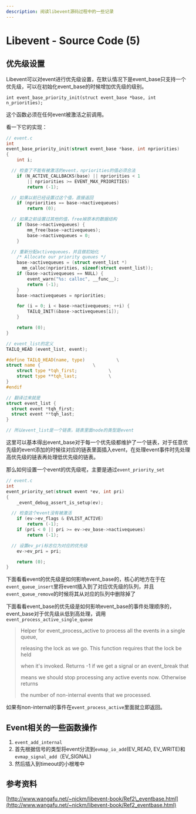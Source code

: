 ```yaml
---
description: 阅读libevent源码过程中的一些记录
---
```


# Libevent - Source Code \(5\)

## 优先级设置

Libevent可以对event进行优先级设置，在默认情况下是event\_base只支持一个优先级，可以在初始化event\_base的时候增加优先级的级别。

`int event_base_priority_init(struct event_base *base, int n_priorities);`

这个函数必须在任何event被激活之前调用。

看一下它的实现：

```c
// event.c
int
event_base_priority_init(struct event_base *base, int npriorities)
{
    int i;

  // 检查了不能有被激活的event，npriorities的值必须合法
    if (N_ACTIVE_CALLBACKS(base) || npriorities < 1
        || npriorities >= EVENT_MAX_PRIORITIES)
        return (-1);

  // 如果以前已经设置过这个值，直接返回
    if (npriorities == base->nactivequeues)
        return (0);

  // 如果之前设置过其他的值，free掉原本的数据结构
    if (base->nactivequeues) {
        mm_free(base->activequeues);
        base->nactivequeues = 0;
    }

  // 重新分配activequeues，并且做初始化
    /* Allocate our priority queues */
    base->activequeues = (struct event_list *)
      mm_calloc(npriorities, sizeof(struct event_list));
    if (base->activequeues == NULL) {
        event_warn("%s: calloc", __func__);
        return (-1);
    }
    base->nactivequeues = npriorities;

    for (i = 0; i < base->nactivequeues; ++i) {
        TAILQ_INIT(&base->activequeues[i]);
    }

    return (0);
}

// event_list的定义
TAILQ_HEAD (event_list, event);

#define TAILQ_HEAD(name, type)            \
struct name {                    \
    struct type *tqh_first;            \
    struct type **tqh_last;            \
}
#endif

// 翻译过来就是
struct event_list {
  struct event *tqh_first;
  struct event **tqh_last;
}

// 所以event_list是一个链表，链表里面node的类型是event
```

这里可以基本得出event\_base对于每一个优先级都维护了一个链表，对于任意优先级的event添加的时候往对应的链表里面插入event，在处理event事件时先处理高优先级的链表再处理低优先级的链表。

那么如何设置一个event的优先级呢，主要是通过`event_priority_set`

```c
// event.c
int
event_priority_set(struct event *ev, int pri)
{
    _event_debug_assert_is_setup(ev);

  // 检查这个event没有被激活
    if (ev->ev_flags & EVLIST_ACTIVE)
        return (-1);
    if (pri < 0 || pri >= ev->ev_base->nactivequeues)
        return (-1);

  // 设置ev_pri标志位为对应的优先级
    ev->ev_pri = pri;

    return (0);
}
```

下面看看event的优先级是如何影响event\_base的，核心的地方在于在`event_queue_insert`里将event插入到了对应优先级的队列，并且`event_queue_remove`的时候将其从对应的队列中删除掉了

下面看看event\_base的优先级是如何影响event\_base的事件处理顺序的，event\_base对于优先级从低到高处理，调用`event_process_active_single_queue`

> Helper for event\_process\_active to process all the events in a single queue,
>
> releasing the lock as we go. This function requires that the lock be held
>
> when it's invoked. Returns -1 if we get a signal or an event\_break that
>
> means we should stop processing any active events now. Otherwise returns
>
> the number of non-internal events that we processed.

如果有non-internal的事件在`event_process_active`里面就立即返回。

## Event相关的一些函数操作

1. `event_add_internal`
2. 首先根据信号的类型将event分流到`evmap_io_add`\(EV\_READ, EV\_WRITE\)和`evmap_signal_add`（EV\_SIGNAL\)
3. 然后插入到timeout的小根堆中

## 参考资料

[http://www.wangafu.net/~nickm/libevent-book/Ref2\_eventbase.html](http://www.wangafu.net/~nickm/libevent-book/Ref2_eventbase.html)

